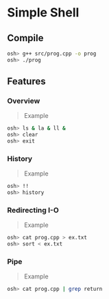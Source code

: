 # Simple Shell
## Compile
```bash 
osh> g++ src/prog.cpp -o prog
osh> ./prog 
```
## Features
### Overview
> Example
```bash 
osh> ls & la & ll &
osh> clear
osh> exit
```
### History
> Example
```bash 
osh> !!
osh> history
```
### Redirecting I-O
> Example
```bash 
osh> cat prog.cpp > ex.txt
osh> sort < ex.txt
```
### Pipe
> Example
```bash
osh> cat prog.cpp | grep return
```

